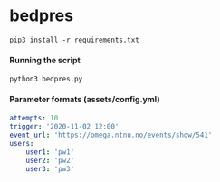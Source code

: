 # bedpres  
```pip3 install -r requirements.txt```
#### Running the script  
```python3 bedpres.py```

#### Parameter formats (assets/config.yml)
```yaml
attempts: 10
trigger: '2020-11-02 12:00'
event_url: 'https://omega.ntnu.no/events/show/541'
users:
    user1: 'pw1'
    user2: 'pw2'
    user3: 'pw3'
```

